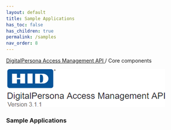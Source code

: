 ```yaml
---
layout: default
title: Sample Applications
has_toc: false
has_children: true
permalink: /samples  
nav_order: 8
---
```


[DigitalPersona Access Management API ](https://lenhodgeman.github.io/digitalpersona-access-management-api/)/ Core components  

![](../../docs/assets/HID-logo.png)  

### Sample Applications
